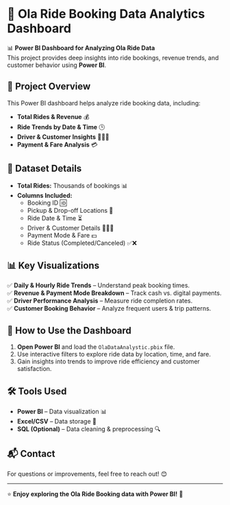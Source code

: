 # 🚖 Ola Ride Booking Data Analytics Dashboard

📊 **Power BI Dashboard for Analyzing Ola Ride Data**  
This project provides deep insights into ride bookings, revenue trends, and customer behavior using **Power BI**.

## 📌 Project Overview
This Power BI dashboard helps analyze ride booking data, including:
- **Total Rides & Revenue** 💰
- **Ride Trends by Date & Time** 🕒
- **Driver & Customer Insights** 👨‍✈️🚗
- **Payment & Fare Analysis** 💳

## 📂 Dataset Details
- **Total Rides:** Thousands of bookings 📊
- **Columns Included:**
  - Booking ID 🆔
  - Pickup & Drop-off Locations 📍
  - Ride Date & Time ⏳
  - Driver & Customer Details 👨‍✈️👥
  - Payment Mode & Fare 💵
  - Ride Status (Completed/Canceled) ✅❌

## 📊 Key Visualizations
✅ **Daily & Hourly Ride Trends** – Understand peak booking times.  
✅ **Revenue & Payment Mode Breakdown** – Track cash vs. digital payments.  
✅ **Driver Performance Analysis** – Measure ride completion rates.  
✅ **Customer Booking Behavior** – Analyze frequent users & trip patterns.  

## 🚀 How to Use the Dashboard
1. **Open Power BI** and load the `OlaDataAnalystic.pbix` file.
2. Use interactive filters to explore ride data by location, time, and fare.
3. Gain insights into trends to improve ride efficiency and customer satisfaction.

## 🛠️ Tools Used
- **Power BI** – Data visualization 📊
- **Excel/CSV** – Data storage 📄
- **SQL (Optional)** – Data cleaning & preprocessing 🔍

## 📬 Contact
For questions or improvements, feel free to reach out! 😊

---

⭐ **Enjoy exploring the Ola Ride Booking data with Power BI!** 🚀
